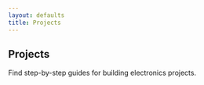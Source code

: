 ```yaml
---
layout: defaults
title: Projects
---
```


## Projects

Find step-by-step guides for building electronics projects.
